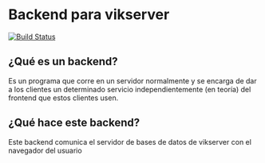 # Backend para vikserver
[![Build Status](https://travis-ci.org/vikserver/vikserver-backend.svg?branch=master)](https://travis-ci.org/vikserver/vikserver-backend)
## ¿Qué es un backend?
Es un programa que corre en un servidor normalmente y se encarga de dar a los clientes un determinado servicio independientemente (en teoría) del frontend que estos clientes usen.
## ¿Qué hace este backend?
Este backend comunica el servidor de bases de datos de vikserver con el navegador del usuario

